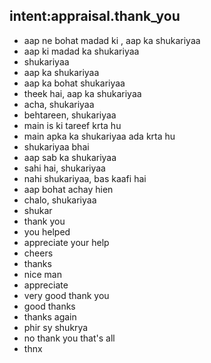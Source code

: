 ## intent:appraisal.thank_you
- aap ne bohat madad ki , aap ka shukariyaa
- aap ki madad ka shukariyaa
- shukariyaa
- aap ka shukariyaa
- aap ka bohat shukariyaa
- theek hai, aap ka shukariyaa
- acha, shukariyaa
- behtareen, shukariyaa
- main is ki tareef krta hu 
- main apka ka shukariyaa ada krta hu
- shukariyaa bhai
- aap sab ka shukariyaa
- sahi hai, shukariyaa
- nahi shukariyaa, bas kaafi hai 
- aap bohat achay hien
- chalo, shukariyaa
- shukar
- thank you
- you helped
- appreciate your help
- cheers
- thanks
- nice man
- appreciate
- very good thank you
- good thanks
- thanks again
- phir sy shukrya
- no thank you that's all
- thnx